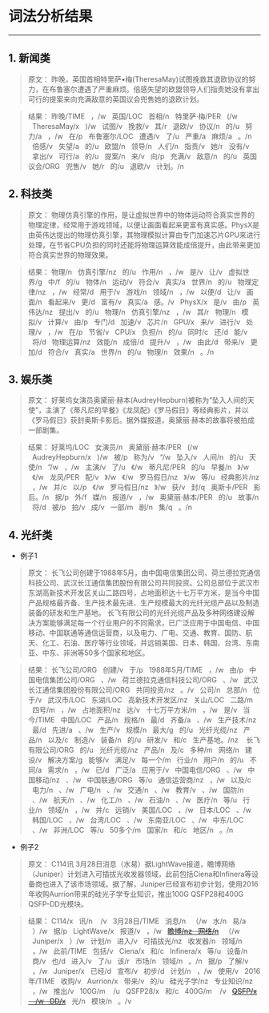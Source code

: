 # 词法分析结果
----
## 1. 新闻类

>原文：
昨晚，英国首相特里萨•梅(TheresaMay)试图挽救其退欧协议的努力，在布鲁塞尔遭遇了严重麻烦。倍感失望的欧盟领导人们指责她没有拿出可行的提案来向充满敌意的英国议会兜售她的退欧计划。

>结果：
昨晚/TIME &nbsp;&nbsp;，/w &nbsp;&nbsp;英国/LOC &nbsp;&nbsp;首相/n &nbsp;&nbsp;特里萨·梅/PER &nbsp;&nbsp;(/w &nbsp;&nbsp;TheresaMay/x &nbsp;&nbsp;)/w &nbsp;&nbsp;试图/v &nbsp;&nbsp;挽救/v &nbsp;&nbsp;其/r &nbsp;&nbsp;退欧/v &nbsp;&nbsp;协议/n &nbsp;&nbsp;的/u &nbsp;&nbsp;努力/a &nbsp;&nbsp;，/w &nbsp;&nbsp;在/p &nbsp;&nbsp;布鲁塞尔/LOC &nbsp;&nbsp;遭遇/v &nbsp;&nbsp;了/u &nbsp;&nbsp;严重/a &nbsp;&nbsp;麻烦/a &nbsp;&nbsp;。/n &nbsp;&nbsp;倍感/v &nbsp;&nbsp;失望/a &nbsp;&nbsp;的/u &nbsp;&nbsp;欧盟/n &nbsp;&nbsp;领导/n &nbsp;&nbsp;人们/n &nbsp;&nbsp;指责/v &nbsp;&nbsp;她/r &nbsp;&nbsp;没有/v &nbsp;&nbsp;拿出/v &nbsp;&nbsp;可行/a &nbsp;&nbsp;的/u &nbsp;&nbsp;提案/n &nbsp;&nbsp;来/v &nbsp;&nbsp;向/p &nbsp;&nbsp;充满/v &nbsp;&nbsp;敌意/n &nbsp;&nbsp;的/u &nbsp;&nbsp;英国议会/ORG &nbsp;&nbsp;兜售/v &nbsp;&nbsp;她/r &nbsp;&nbsp;的/u &nbsp;&nbsp;退欧/v &nbsp;&nbsp;计划。/n &nbsp;&nbsp;


## 2. 科技类

>原文：
物理仿真引擎的作用，是让虚拟世界中的物体运动符合真实世界的物理定律，经常用于游戏领域，以便让画面看起来更富有真实感。PhysX是由英伟达提出的物理仿真引擎，其物理模拟计算由专门加速芯片GPU来进行处理，在节省CPU负担的同时还能将物理运算效能成倍提升，由此带来更加符合真实世界的物理效果。

>结果：
物理/n &nbsp;&nbsp;仿真引擎/nz &nbsp;&nbsp;的/u &nbsp;&nbsp;作用/n &nbsp;&nbsp;，/w &nbsp;&nbsp;是/v &nbsp;&nbsp;让/v &nbsp;&nbsp;虚拟世界/g &nbsp;&nbsp;中/f &nbsp;&nbsp;的/u &nbsp;&nbsp;物体/n &nbsp;&nbsp;运动/v &nbsp;&nbsp;符合/v &nbsp;&nbsp;真实/a &nbsp;&nbsp;世界/n &nbsp;&nbsp;的/u &nbsp;&nbsp;物理定律/nz &nbsp;&nbsp;，/w &nbsp;&nbsp;经常/d &nbsp;&nbsp;用于/v &nbsp;&nbsp;游戏/n &nbsp;&nbsp;领域/n &nbsp;&nbsp;，/w &nbsp;&nbsp;以便/d &nbsp;&nbsp;让/v &nbsp;&nbsp;画面/n &nbsp;&nbsp;看起来/v &nbsp;&nbsp;更/d &nbsp;&nbsp;富有/v &nbsp;&nbsp;真实/a &nbsp;&nbsp;感。/v &nbsp;&nbsp;PhysX/x &nbsp;&nbsp;是/v &nbsp;&nbsp;由/p &nbsp;&nbsp;英伟达/nz &nbsp;&nbsp;提出/v &nbsp;&nbsp;的/u &nbsp;&nbsp;物理/n &nbsp;&nbsp;仿真引擎/nz &nbsp;&nbsp;，/w &nbsp;&nbsp;其/r &nbsp;&nbsp;物理/n &nbsp;&nbsp;模拟/v &nbsp;&nbsp;计算/v &nbsp;&nbsp;由/p &nbsp;&nbsp;专门/d &nbsp;&nbsp;加速/v &nbsp;&nbsp;芯片/n &nbsp;&nbsp;GPU/x &nbsp;&nbsp;来/v &nbsp;&nbsp;进行/v &nbsp;&nbsp;处理/v &nbsp;&nbsp;，/w &nbsp;&nbsp;在/p &nbsp;&nbsp;节省/v &nbsp;&nbsp;CPU/x &nbsp;&nbsp;负担/n &nbsp;&nbsp;的/u &nbsp;&nbsp;同时/c &nbsp;&nbsp;还/d &nbsp;&nbsp;能/v &nbsp;&nbsp;将/d &nbsp;&nbsp;物理运算/nz &nbsp;&nbsp;效能/n &nbsp;&nbsp;成倍/d &nbsp;&nbsp;提升/v &nbsp;&nbsp;，/w &nbsp;&nbsp;由此/d &nbsp;&nbsp;带来/v &nbsp;&nbsp;更加/d &nbsp;&nbsp;符合/v &nbsp;&nbsp;真实/a &nbsp;&nbsp;世界/n &nbsp;&nbsp;的/u &nbsp;&nbsp;物理/n &nbsp;&nbsp;效果/n &nbsp;&nbsp;。/n 


## 3. 娱乐类
>原文：
好莱坞女演员奥黛丽·赫本(AudreyHepburn)被称为“坠入人间的天使”，主演了《蒂凡尼的早餐》《龙凤配》《罗马假日》等经典影片，并以《罗马假日》获封奥斯卡影后。据外媒报道，奥黛丽·赫本的故事将被拍成一部剧集。

>结果：
好莱坞/LOC &nbsp;&nbsp;女演员/n &nbsp;&nbsp;奥黛丽·赫本/PER &nbsp;&nbsp;(/w &nbsp;&nbsp;AudreyHepburn/x &nbsp;&nbsp;)/w &nbsp;&nbsp;被/p &nbsp;&nbsp;称为/v &nbsp;&nbsp;“/w &nbsp;&nbsp;坠入/v &nbsp;&nbsp;人间/n &nbsp;&nbsp;的/u &nbsp;&nbsp;天使/n &nbsp;&nbsp;”/w &nbsp;&nbsp;，/w &nbsp;&nbsp;主演/v &nbsp;&nbsp;了/u &nbsp;&nbsp;《/w &nbsp;&nbsp;蒂凡尼/PER &nbsp;&nbsp;的/u &nbsp;&nbsp;早餐/n &nbsp;&nbsp;》/w &nbsp;&nbsp;《/w &nbsp;&nbsp;龙凤/PER &nbsp;&nbsp;配/v &nbsp;&nbsp;》/w &nbsp;&nbsp;《/w &nbsp;&nbsp;罗马假日/nz &nbsp;&nbsp;》/w &nbsp;&nbsp;等/u &nbsp;&nbsp;经典影片/nz &nbsp;&nbsp;，/w &nbsp;&nbsp;并/c &nbsp;&nbsp;以/p &nbsp;&nbsp;《/w &nbsp;&nbsp;罗马假日/nz &nbsp;&nbsp;》/w &nbsp;&nbsp;获/v &nbsp;&nbsp;封/q &nbsp;&nbsp;奥斯卡/PER &nbsp;&nbsp;影后。/n &nbsp;&nbsp;据/p &nbsp;&nbsp;外/f &nbsp;&nbsp;媒/n &nbsp;&nbsp;报道/v &nbsp;&nbsp;，/w &nbsp;&nbsp;奥黛丽·赫本/PER &nbsp;&nbsp;的/u &nbsp;&nbsp;故事/n &nbsp;&nbsp;将/d &nbsp;&nbsp;被/p &nbsp;&nbsp;拍/v &nbsp;&nbsp;成/v &nbsp;&nbsp;一部/m &nbsp;&nbsp;剧/n &nbsp;&nbsp;集/q &nbsp;&nbsp;。/n 


## 4. 光纤类
- 例子1
>原文：
长飞公司创建于1988年5月，由中国电信集团公司、荷兰德拉克通信科技公司、武汉长江通信集团股份有限公司共同投资。公司总部位于武汉市东湖高新技术开发区关山二路四号，占地面积达十七万平方米，是当今中国产品规格最齐备、生产技术最先进、生产规模最大的光纤光缆产品以及制造装备的研发和生产基地。 长飞有限公司的光纤光缆产品及多种网络建设解决方案能够满足每一个行业用户的不同需求，已广泛应用于中国电信、中国移动、中国联通等通信运营商，以及电力、广电、交通、教育、国防、航天、化工、石油、医疗等行业领域，并远销美国、日本、韩国、台湾、东南亚、中东、非洲等50多个国家和地区。

>结果：
长飞公司/ORG &nbsp;&nbsp;创建/v &nbsp;&nbsp;于/p &nbsp;&nbsp;1988年5月/TIME &nbsp;&nbsp;，/w &nbsp;&nbsp;由/p &nbsp;&nbsp;中国电信集团公司/ORG &nbsp;&nbsp;、/w &nbsp;&nbsp;荷兰德拉克通信科技公司/ORG &nbsp;&nbsp;、/w &nbsp;&nbsp;武汉长江通信集团股份有限公司/ORG &nbsp;&nbsp;共同投资/nz &nbsp;&nbsp;。/v &nbsp;&nbsp;公司/n &nbsp;&nbsp;总部/n &nbsp;&nbsp;位于/v &nbsp;&nbsp;武汉市/LOC &nbsp;&nbsp;东湖/LOC &nbsp;&nbsp;高新技术开发区/nz &nbsp;&nbsp;关山/LOC &nbsp;&nbsp;二路/m &nbsp;&nbsp;四号/m &nbsp;&nbsp;，/w &nbsp;&nbsp;占地面积/nz &nbsp;&nbsp;达/v &nbsp;&nbsp;十七万平方米/m &nbsp;&nbsp;，/w &nbsp;&nbsp;是/v &nbsp;&nbsp;当今/TIME &nbsp;&nbsp;中国/LOC &nbsp;&nbsp;产品/n &nbsp;&nbsp;规格/n &nbsp;&nbsp;最/d &nbsp;&nbsp;齐备/a &nbsp;&nbsp;、/w &nbsp;&nbsp;生产技术/nz &nbsp;&nbsp;最/d &nbsp;&nbsp;先进/a &nbsp;&nbsp;、/w &nbsp;&nbsp;生产/v &nbsp;&nbsp;规模/n &nbsp;&nbsp;最大/g &nbsp;&nbsp;的/u &nbsp;&nbsp;光纤光缆/nz &nbsp;&nbsp;产品/n &nbsp;&nbsp;以及/c &nbsp;&nbsp;制造/v &nbsp;&nbsp;装备/n &nbsp;&nbsp;的/u &nbsp;&nbsp;研发/v &nbsp;&nbsp;和/c &nbsp;&nbsp;生产基地。/nz &nbsp;&nbsp; 长飞有限公司/ORG &nbsp;&nbsp;的/u &nbsp;&nbsp;光纤光缆/nz &nbsp;&nbsp;产品/n &nbsp;&nbsp;及/c &nbsp;&nbsp;多种/m &nbsp;&nbsp;网络/n &nbsp;&nbsp;建设/v &nbsp;&nbsp;解决方案/g &nbsp;&nbsp;能够/v &nbsp;&nbsp;满足/v &nbsp;&nbsp;每一个/m &nbsp;&nbsp;行业/n &nbsp;&nbsp;用户/n &nbsp;&nbsp;的/u &nbsp;&nbsp;不同/a &nbsp;&nbsp;需求/n &nbsp;&nbsp;，/w &nbsp;&nbsp;已/d &nbsp;&nbsp;广泛/a &nbsp;&nbsp;应用于/v &nbsp;&nbsp;中国电信/ORG &nbsp;&nbsp;、/w &nbsp;&nbsp;中国移动/nz &nbsp;&nbsp;、/w &nbsp;&nbsp;中国联通/ORG &nbsp;&nbsp;等/u &nbsp;&nbsp;通信运营商/nz &nbsp;&nbsp;，/w &nbsp;&nbsp;以及/c &nbsp;&nbsp;电力/n &nbsp;&nbsp;、/w &nbsp;&nbsp;广电/n &nbsp;&nbsp;、/w &nbsp;&nbsp;交通/n &nbsp;&nbsp;、/w &nbsp;&nbsp;教育/v &nbsp;&nbsp;、/w &nbsp;&nbsp;国防/n &nbsp;&nbsp;、/w &nbsp;&nbsp;航天/n &nbsp;&nbsp;、/w &nbsp;&nbsp;化工/n &nbsp;&nbsp;、/w &nbsp;&nbsp;石油/n &nbsp;&nbsp;、/w &nbsp;&nbsp;医疗/n &nbsp;&nbsp;等/u &nbsp;&nbsp;行业/n &nbsp;&nbsp;领域/n &nbsp;&nbsp;，/w &nbsp;&nbsp;并/c &nbsp;&nbsp;远销/v &nbsp;&nbsp;美国/LOC &nbsp;&nbsp;、/w &nbsp;&nbsp;日本/LOC &nbsp;&nbsp;、/w &nbsp;&nbsp;韩国/LOC &nbsp;&nbsp;、/w &nbsp;&nbsp;台湾/LOC &nbsp;&nbsp;、/w &nbsp;&nbsp;东南亚/LOC &nbsp;&nbsp;、/w &nbsp;&nbsp;中东/LOC &nbsp;&nbsp;、/w &nbsp;&nbsp;非洲/LOC &nbsp;&nbsp;等/u &nbsp;&nbsp;50多个/m &nbsp;&nbsp;国家/n &nbsp;&nbsp;和/c &nbsp;&nbsp;地区/n &nbsp;&nbsp;。/n &nbsp;&nbsp;

- 例子2

>原文：
C114讯 3月28日消息（水易）据LightWave报道，瞻博网络（Juniper）计划进入可插拔光收发器领域，此前包括Ciena和Infinera等设备商也进入了该市场领域。据了解，Juniper已经宣布初步计划，使用2016年收购Aurrion带来的硅光子学专业知识，推出100G QSFP28和400G QSFP-DD光模块。

>结果：
C114/x &nbsp;&nbsp;讯/n &nbsp;&nbsp; /v &nbsp;&nbsp;3月28日/TIME &nbsp;&nbsp;消息/n &nbsp;&nbsp;（/w &nbsp;&nbsp;水/n &nbsp;&nbsp;易/a &nbsp;&nbsp;）/w &nbsp;&nbsp;据/p &nbsp;&nbsp;LightWave/x &nbsp;&nbsp;报道/v &nbsp;&nbsp;，/w &nbsp;&nbsp;~~[瞻博/nz &nbsp;&nbsp;网络/n]()~~ &nbsp;&nbsp;（/w &nbsp;&nbsp;Juniper/x &nbsp;&nbsp;）/w &nbsp;&nbsp;计划/n &nbsp;&nbsp;进入/v &nbsp;&nbsp;可插拔光/nz &nbsp;&nbsp;收发器/n &nbsp;&nbsp;领域/n &nbsp;&nbsp;，/w &nbsp;&nbsp;此前/TIME &nbsp;&nbsp;包括/v &nbsp;&nbsp;Ciena/x &nbsp;&nbsp;和/c &nbsp;&nbsp;Infinera/x &nbsp;&nbsp;等/u &nbsp;&nbsp;设备/n &nbsp;&nbsp;商/v &nbsp;&nbsp;也/d &nbsp;&nbsp;进入/v &nbsp;&nbsp;了/u &nbsp;&nbsp;该/r &nbsp;&nbsp;市场/n &nbsp;&nbsp;领域/n &nbsp;&nbsp;。/n &nbsp;&nbsp;据/p &nbsp;&nbsp;了解/v &nbsp;&nbsp;，/w &nbsp;&nbsp;Juniper/x &nbsp;&nbsp;已经/d &nbsp;&nbsp;宣布/v &nbsp;&nbsp;初步/d &nbsp;&nbsp;计划/n &nbsp;&nbsp;，/w &nbsp;&nbsp;使用/v &nbsp;&nbsp;2016年/TIME &nbsp;&nbsp;收购/v &nbsp;&nbsp;Aurrion/x &nbsp;&nbsp;带来/v &nbsp;&nbsp;的/u &nbsp;&nbsp;硅光子学/nz &nbsp;&nbsp;专业知识/nz &nbsp;&nbsp;，/w &nbsp;&nbsp;推出/v &nbsp;&nbsp;100G/m &nbsp;&nbsp; /u &nbsp;&nbsp;QSFP28/x &nbsp;&nbsp;和/c &nbsp;&nbsp;400G/m &nbsp;&nbsp; /v &nbsp;&nbsp;~~[QSFP/x &nbsp;&nbsp;-/w &nbsp;&nbsp;DD/x]()~~ &nbsp;&nbsp;光/n &nbsp;&nbsp;模块/n &nbsp;&nbsp;。/v 

